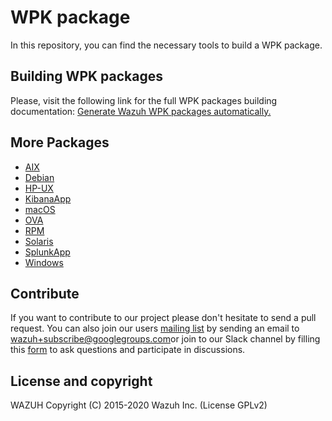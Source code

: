 WPK package
===========

In this repository, you can find the necessary tools to build a WPK package.


## Building WPK packages

Please, visit the following link for the full WPK packages building documentation: [Generate Wazuh WPK packages automatically.](https://documentation.wazuh.com/current/development/packaging/generate-wpk-package.html)

## More Packages

- [AIX](/aix/README.md)
- [Debian](/debs/README.md)
- [HP-UX](/hpux/README.md)
- [KibanaApp](/wazuhapp/README.md)
- [macOS](/macos/README.md)
- [OVA](/ova/README.md)
- [RPM](/rpms/README.md)
- [Solaris](/solaris/README.md)
- [SplunkApp](/splunkapp/README.md)
- [Windows](/windows/README.md)

## Contribute

If you want to contribute to our project please don't hesitate to send a pull request. You can also join our users [mailing list](https://groups.google.com/d/forum/wazuh) by sending an email to [wazuh+subscribe@googlegroups.com](mailto:wazuh+subscribe@googlegroups.com)or join to our Slack channel by filling this [form](https://wazuh.com/community/join-us-on-slack/) to ask questions and participate in discussions.

## License and copyright

WAZUH
Copyright (C) 2015-2020 Wazuh Inc.  (License GPLv2)
